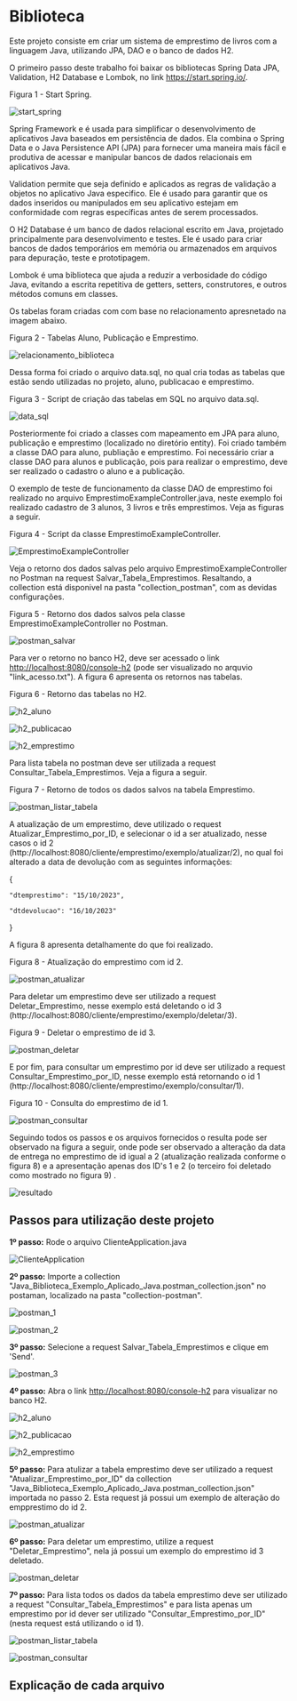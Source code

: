 # Biblioteca

Este projeto consiste em criar um sistema de emprestimo de livros com a linguagem Java, utilizando JPA, DAO e o banco de dados H2.

O primeiro passo deste trabalho foi baixar os bibliotecas Spring Data JPA, Validation, H2 Database e Lombok, no link <https://start.spring.io/>.

Figura 1 - Start Spring.

![start_spring](imagens/start_spring_atualizado.png)

Spring Framework e é usada para simplificar o desenvolvimento de aplicativos Java baseados em persistência de dados. Ela combina o Spring Data e o Java Persistence API (JPA) para fornecer uma maneira mais fácil e produtiva de acessar e manipular bancos de dados relacionais em aplicativos Java.

 Validation permite que seja definido e aplicados as regras de validação a objetos no aplicativo Java especifico. Ele é usado para garantir que os dados inseridos ou manipulados em seu aplicativo estejam em conformidade com regras específicas antes de serem processados.

 O H2 Database é um banco de dados relacional escrito em Java, projetado principalmente para desenvolvimento e testes. Ele é usado para criar bancos de dados temporários em memória ou armazenados em arquivos para depuração, teste e prototipagem.

Lombok é uma biblioteca que ajuda a reduzir a verbosidade do código Java, evitando a escrita repetitiva de getters, setters, construtores, e outros métodos comuns em classes.

Os tabelas foram criadas com com base no relacionamento apresnetado na imagem abaixo.

Figura 2 - Tabelas Aluno, Publicação e Emprestimo.

![relacionamento_biblioteca](imagens/relacionamento_biblioteca.drawio.png)

Dessa forma foi criado o arquivo data.sql, no qual cria todas as tabelas que estão sendo utilizadas no projeto, aluno, publicacao e emprestimo.

Figura 3 - Script de criação das tabelas em SQL no arquivo data.sql.

![data_sql](imagens/data_sql.png)

Posteriormente foi criado a classes com mapeamento em JPA para aluno, publicação e emprestimo (localizado no diretório entity). Foi criado também a classe DAO para aluno, publiação e emprestimo. Foi necessário criar a classe DAO para alunos e publicação, pois para realizar o emprestimo, deve ser realizado o cadastro o aluno e a publicação.

O exemplo de teste de funcionamento da classe DAO de emprestimo foi realizado no arquivo EmprestimoExampleController.java, neste exemplo foi realizado cadastro de 3 alunos, 3 livros e três emprestimos. Veja as figuras a seguir.

Figura 4 - Script da classe EmprestimoExampleController.

![EmprestimoExampleController](imagens/EmprestimoExampleController.png)


Veja o retorno dos dados salvas pelo arquivo EmprestimoExampleController no Postman na request Salvar_Tabela_Emprestimos. Resaltando, a collection está disponivel na pasta "collection_postman", com as devidas configurações.

Figura 5 - Retorno dos dados salvos pela classe EmprestimoExampleController no Postman.

![postman_salvar](imagens/postman_salvar.png)

Para ver o retorno no banco H2, deve ser acessado o link <http://localhost:8080/console-h2> (pode ser visualizado no arquvio "link_acesso.txt"). A figura 6 apresenta os retornos nas tabelas.

Figura 6 - Retorno das tabelas no H2.

![h2_aluno](imagens/h2_aluno.png)

![h2_publicacao](imagens/h2_publicacao.png)

![h2_emprestimo](imagens/h2_emprestimo.png)

Para lista  tabela no postman deve ser utilizada a request Consultar_Tabela_Emprestimos. Veja a figura a seguir.

Figura 7 - Retorno de todos os dados salvos na tabela Emprestimo.

![postman_listar_tabela](imagens/postman_listar_tabela.png)

A atualização de um emprestimo, deve utilizado o request Atualizar_Emprestimo_por_ID, e selecionar o id a ser atualizado, nesse casos o id 2 (http://localhost:8080/cliente/emprestimo/exemplo/atualizar/2),
no qual foi alterado a data de devolução com as seguintes informações:

{

    "dtemprestimo": "15/10/2023",
    
    "dtdevolucao": "16/10/2023"
    
}

A figura 8 apresenta detalhamente do que foi realizado.

Figura 8 - Atualização do emprestimo com id 2.

![postman_atualizar](imagens/postman_atualizar.png)

Para deletar um emprestimo deve ser utilizado a request Deletar_Emprestimo, nesse exemplo está deletando o id 3 (http://localhost:8080/cliente/emprestimo/exemplo/deletar/3).

Figura 9 - Deletar o emprestimo de id 3.

![postman_deletar](imagens/postman_deletar.png)

E por fim, para consultar um emprestimo por id deve ser utilizado a request Consultar_Emprestimo_por_ID, nesse exemplo está retornando o id 1 (http://localhost:8080/cliente/emprestimo/exemplo/consultar/1).

Figura 10 - Consulta do emprestimo de id 1.

![postman_consultar](imagens/postman_consultar_id.png)

Seguindo todos os passos e os arquivos fornecidos o resulta pode ser observado na figura a seguir, onde pode ser observado a alteração da data de entrega no emprestimo de id igual a 2 (atualização realizada conforme o figura 8) e a apresentação apenas dos ID's 1 e 2 (o terceiro foi deletado como mostrado no figura 9) .

![resultado](imagens/resultado.png)

## Passos para utilização deste projeto

**1º passo:** Rode o arquivo ClienteApplication.java

![ClienteApplication](imagens/ClienteApplication.png)

**2º passo:** Importe a collection "Java_Biblioteca_Exemplo_Aplicado_Java.postman_collection.json" no postaman, localizado na pasta "collection-postman".

![postman_1](imagens/postman_1.png)

![postman_2](imagens/postman_2.png)

**3º passo:** Selecione a request Salvar_Tabela_Emprestimos e clique em 'Send'.

![postman_3](imagens/postman_3.png)

**4º passo:** Abra o link  <http://localhost:8080/console-h2> para visualizar no banco H2.

![h2_aluno](imagens/h2_aluno.png)

![h2_publicacao](imagens/h2_publicacao.png)

![h2_emprestimo](imagens/h2_emprestimo.png)

**5º passo:** Para atulizar a tabela emprestimo deve ser utilizado a request "Atualizar_Emprestimo_por_ID" da collection "Java_Biblioteca_Exemplo_Aplicado_Java.postman_collection.json" importada no passo 2. Esta request já possui um exemplo de alteração do empprestimo do id 2.

![postman_atualizar](imagens/postman_atualizar.png)

**6º passo:** Para deletar um emprestimo, utilize a request "Deletar_Emprestimo", nela já possui um exemplo do emprestimo id 3 deletado.

![postman_deletar](imagens/postman_deletar.png)

**7º passo:** Para lista todos os dados da tabela emprestimo deve ser utilizado a request "Consultar_Tabela_Emprestimos" e para lista apenas um emprestimo por id dever ser utilizado "Consultar_Emprestimo_por_ID" (nesta request está utilizando o id 1).

![postman_listar_tabela](imagens/postman_listar_tabela.png)

![postman_consultar](imagens/postman_consultar_id.png)

## Explicação de cada arquivo
